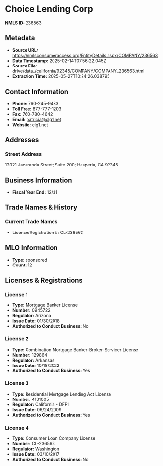 # Choice Lending Corp

**NMLS ID:** 236563

## Metadata
- **Source URL:** https://nmlsconsumeraccess.org/EntityDetails.aspx/COMPANY/236563
- **Data Timestamp:** 2025-02-14T07:56:22.045Z
- **Source File:** drive/data_/california/92345/COMPANY/COMPANY_236563.html
- **Extraction Time:** 2025-05-27T10:24:26.038795

## Contact Information
- **Phone:** 760-245-9433
- **Toll Free:** 877-777-1203
- **Fax:** 760-780-4642
- **Email:** patricia@clg1.net
- **Website:** clg1.net

## Addresses
### Street Address
12021 Jacaranda Street; Suite 200; Hesperia, CA 92345

## Business Information
- **Fiscal Year End:** 12/31

## Trade Names & History
### Current Trade Names
- License/Registration #: CL-236563

## MLO Information
- **Type:** sponsored
- **Count:** 12

## Licenses & Registrations

### License 1
- **Type:** Mortgage Banker License
- **Number:** 0945722
- **Regulator:** Arizona
- **Issue Date:** 01/30/2018
- **Authorized to Conduct Business:** No

### License 2
- **Type:** Combination Mortgage Banker-Broker-Servicer License
- **Number:** 129864
- **Regulator:** Arkansas
- **Issue Date:** 10/18/2022
- **Authorized to Conduct Business:** Yes

### License 3
- **Type:** Residential Mortgage Lending Act License
- **Number:** 4131005
- **Regulator:** California - DFPI
- **Issue Date:** 06/24/2009
- **Authorized to Conduct Business:** Yes

### License 4
- **Type:** Consumer Loan Company License
- **Number:** CL-236563
- **Regulator:** Washington
- **Issue Date:** 03/10/2017
- **Authorized to Conduct Business:** No
